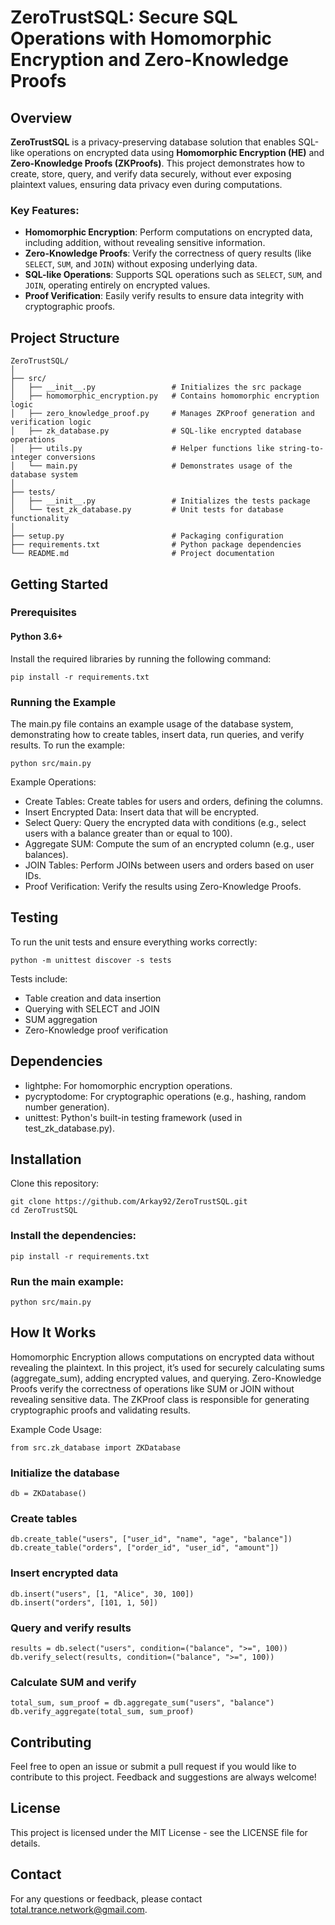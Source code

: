 # ZeroTrustSQL: Secure SQL Operations with Homomorphic Encryption and Zero-Knowledge Proofs

## Overview

**ZeroTrustSQL** is a privacy-preserving database solution that enables SQL-like operations on encrypted data using **Homomorphic Encryption (HE)** and **Zero-Knowledge Proofs (ZKProofs)**. This project demonstrates how to create, store, query, and verify data securely, without ever exposing plaintext values, ensuring data privacy even during computations.

### Key Features:
- **Homomorphic Encryption**: Perform computations on encrypted data, including addition, without revealing sensitive information.
- **Zero-Knowledge Proofs**: Verify the correctness of query results (like `SELECT`, `SUM`, and `JOIN`) without exposing underlying data.
- **SQL-like Operations**: Supports SQL operations such as `SELECT`, `SUM`, and `JOIN`, operating entirely on encrypted values.
- **Proof Verification**: Easily verify results to ensure data integrity with cryptographic proofs.

## Project Structure

```plaintext
ZeroTrustSQL/
│
├── src/
│   ├── __init__.py                 # Initializes the src package
│   ├── homomorphic_encryption.py   # Contains homomorphic encryption logic
│   ├── zero_knowledge_proof.py     # Manages ZKProof generation and verification logic
│   ├── zk_database.py              # SQL-like encrypted database operations
│   ├── utils.py                    # Helper functions like string-to-integer conversions
│   └── main.py                     # Demonstrates usage of the database system
│
├── tests/
│   ├── __init__.py                 # Initializes the tests package
│   └── test_zk_database.py         # Unit tests for database functionality
│
├── setup.py                        # Packaging configuration
├── requirements.txt                # Python package dependencies
└── README.md                       # Project documentation
```

## Getting Started
### Prerequisites
#### Python 3.6+
Install the required libraries by running the following command:
```
pip install -r requirements.txt
```
### Running the Example
The main.py file contains an example usage of the database system, demonstrating how to create tables, insert data, run queries, and verify results. To run the example:
```
python src/main.py
```

Example Operations:
- Create Tables: Create tables for users and orders, defining the columns.
- Insert Encrypted Data: Insert data that will be encrypted.
- Select Query: Query the encrypted data with conditions (e.g., select users with a balance greater than or equal to 100).
- Aggregate SUM: Compute the sum of an encrypted column (e.g., user balances).
- JOIN Tables: Perform JOINs between users and orders based on user IDs.
- Proof Verification: Verify the results using Zero-Knowledge Proofs.

## Testing
To run the unit tests and ensure everything works correctly:
```
python -m unittest discover -s tests
```

Tests include:

- Table creation and data insertion
- Querying with SELECT and JOIN
- SUM aggregation
- Zero-Knowledge proof verification

## Dependencies
- lightphe: For homomorphic encryption operations.
- pycryptodome: For cryptographic operations (e.g., hashing, random number generation).
- unittest: Python's built-in testing framework (used in test_zk_database.py).

## Installation
Clone this repository:
```
git clone https://github.com/Arkay92/ZeroTrustSQL.git
cd ZeroTrustSQL
```

### Install the dependencies:
```
pip install -r requirements.txt
```

### Run the main example:
```
python src/main.py
```

## How It Works
Homomorphic Encryption allows computations on encrypted data without revealing the plaintext. In this project, it’s used for securely calculating sums (aggregate_sum), adding encrypted values, and querying.
Zero-Knowledge Proofs verify the correctness of operations like SUM or JOIN without revealing sensitive data. The ZKProof class is responsible for generating cryptographic proofs and validating results.

Example Code Usage:
```
from src.zk_database import ZKDatabase
```

### Initialize the database
```
db = ZKDatabase()
```

### Create tables
```
db.create_table("users", ["user_id", "name", "age", "balance"])
db.create_table("orders", ["order_id", "user_id", "amount"])
```

### Insert encrypted data
```
db.insert("users", [1, "Alice", 30, 100])
db.insert("orders", [101, 1, 50])
```

### Query and verify results
```
results = db.select("users", condition=("balance", ">=", 100))
db.verify_select(results, condition=("balance", ">=", 100))
```

### Calculate SUM and verify
```
total_sum, sum_proof = db.aggregate_sum("users", "balance")
db.verify_aggregate(total_sum, sum_proof)
```

## Contributing
Feel free to open an issue or submit a pull request if you would like to contribute to this project. Feedback and suggestions are always welcome!

## License
This project is licensed under the MIT License - see the LICENSE file for details.

## Contact
For any questions or feedback, please contact total.trance.network@gmail.com.
